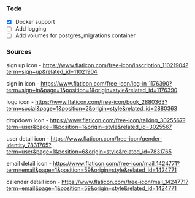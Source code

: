 ### Todo

- [x] Docker support
- [ ] Add logging
- [ ] Add volumes for postgres_migrations container

### Sources

sign up icon - https://www.flaticon.com/free-icon/inscription_11021904?term=sign+up&related_id=11021904

sign in icon - https://www.flaticon.com/free-icon/log-in_1176390?term=sign+in&page=1&position=1&origin=style&related_id=1176390

logo icon - https://www.flaticon.com/free-icon/book_2880363?term=social&page=1&position=2&origin=style&related_id=2880363

dropdown icon - https://www.flaticon.com/free-icon/talking_3025567?term=user&page=1&position=1&origin=style&related_id=3025567

user detail icon - https://www.flaticon.com/free-icon/gender-identity_7831765?term=user&page=1&position=6&origin=style&related_id=7831765

email detail icon - https://www.flaticon.com/free-icon/mail_1424771?term=email&page=1&position=59&origin=style&related_id=1424771

calendar detail icon - https://www.flaticon.com/free-icon/mail_1424771?term=email&page=1&position=59&origin=style&related_id=1424771